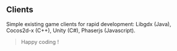 ## Clients
Simple existing game clients for rapid development: Libgdx (Java), Cocos2d-x (C++), Unity (C#), Phaserjs (Javascript).

> Happy coding !
